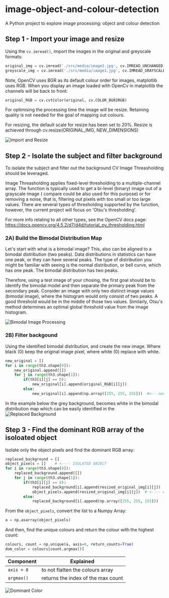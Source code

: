 # image-object-and-colour-detection

A Python project to explore image processing: object and colour detection

## Step 1 - Import your image and resize

Using the `cv.imread()`, import the images in the original and greyscale formats:

```python
original_img = cv.imread('./src/media/image1.jpg', cv.IMREAD_UNCHANGED)
greyscale_img = cv.imread('./src/media/image1.jpg', cv.IMREAD_GRAYSCALE)
```

Note, OpenCV uses BGR as its default colour order for images, matplotlib uses RGB. When you display an image loaded with OpenCv in matplotlib the channels will be back to front:

```python
original_RGB = cv.cvtColor(original, cv.COLOR_BGR2RGB)
```

For optimising the processing time the image will be resize. Retaining quality is not needed for the goal of mapping out colours.

For resizing, the default scale for resize has been set to 20%. Resize is achieved through cv.resize(ORIGINAL_IMG, NEW_DIMENSIONS)

![Import and Resize](./src/readme-imgs/part-1-import-and-resize.png)

## Step 2 - Isolate the subject and filter background

To isolate the subject and filter out the background CV Image Threasholding should be leveraged.

Image Threasholding applies fixed-level thresholding to a multiple-channel array. The function is typically used to get a bi-level (binary) image out of a grayscale image ( compare could be also used for this purpose) or for removing a noise, that is, filtering out pixels with too small or too large values. There are several types of thresholding supported by the function, however, the current project will focus on 'Otsu's thresholding'.

For more info relating to all other types, see the OpenCV docs page:
https://docs.opencv.org/4.5.2/d7/d4d/tutorial_py_thresholding.html

### 2A) Build the Bimodal Distribution Map

Let's start with what is a bimodal image? This, also can be aligned to a bimodal distribution (two peaks). Data distributions in statistics can have one peak, or they can have several peaks. The type of distribution you might be familiar with seeing is the normal distribution, or bell curve, which has one peak. The bimodal distribution has two peaks.

Therefore, using a test image of your chosing, the first goal should be to identify the bimodal model and then separate the primary peak from the secondary peak. Consider an image with only two distinct image values (bimodal image), where the histogram would only consist of two peaks. A good threshold would be in the middle of those two values. Similarly, Otsu's method determines an optimal global threshold value from the image histogram.

![Bimodal Image Processing](./src/readme-imgs/part-2A-original-gaussian-otsus-histogram.png)

### 2B) Filter backgound

Using the identified bimodal distribution, and create the new image.
Where black (0) keep the original image pixel, where white (0) replace with white.

```python
new_original = []
for i in range(th3.shape[0]):
    new_original.append([])
    for j in range(th3.shape[1]):
        if(th3[i][j] == 0):
            new_original[i].append(original_RGB[i][j])
        else:
            new_original[i].append(np.array([255, 255, 255]))  #<-- new background
```

In the example below the grey background, becomes white in the bimodal distribution map which can be easily identified in the
![Replaced Background](./src/readme-imgs/part-2B-replace-background.png)

## Step 3 - Find the dominant RGB array of the isoloated object

Isolate only the object pixels and find the dominant RGB array:

```python
replaced_background = []
object_pixels = []    # <---- ISOLATED OBJECT
for i in range(th3.shape[0]):
    replaced_background.append([])
    for j in range(th3.shape[1]):
        if(th3[i][j] == 0):
            replaced_background[i].append(resized_original_img[i][j])
            object_pixels.append(resized_original_img[i][j])  # <---- ADD PIXELS
        else:
            replaced_background[i].append(np.array([255, 255, 255]))

```

From the `object_pixels`, convert the list to a Numpy Array:

```python
a = np.asarray(object_pixels)
```

And then, find the unique colours and return the colour with the highest count:

```python
colours, count = np.unique(a, axis=0, return_counts=True)
dom_color = colours[count.argmax()]
```

| Component  | Explained                          |
| ---------- | ---------------------------------- |
| `axis = 0` | to not flatten the colours array   |
| `argmax()` | returns the index of the max count |

![Dominant Color](./src/readme-imgs/part-3-dominant-colour.png)
